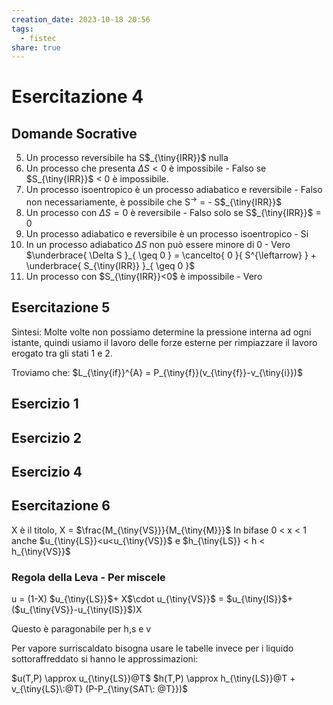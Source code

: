 ```yaml
---
creation_date: 2023-10-18 20:56
tags:
  - fistec 
share: true
---
```

# Esercitazione 4

## Domande Socrative

5. Un processo reversibile ha S$_{\tiny{IRR}}$ nulla
6. Un processo che presenta $\Delta S <0$ è impossibile - Falso se $S_{\tiny{IRR}}$ < 0 è impossibile.
8. Un processo isoentropico è un processo adiabatico e reversibile - Falso non necessariamente, è possibile che S$^{\rightarrow}$ = - S$_{\tiny{IRR}}$
7. Un processo con $\Delta S = 0$ è reversibile - Falso solo se S$_{\tiny{IRR}}$ = 0 
9. Un processo adiabatico e reversibile è un processo isoentropico - Si
10. In un processo adiabatico $\Delta S$ non può essere minore di 0 - Vero $\underbrace{ \Delta S }_{ \geq 0 } = \cancelto{ 0 }{ S^{\leftarrow} } + \underbrace{ S_{\tiny{IRR}} }_{ \geq 0 }$
11. Un processo con $S_{\tiny{IRR}}<0$ è impossibile - Vero

## Esercitazione 5

<!Diagramma teoria esercitazione 5>

Sintesi:
Molte volte non possiamo determine la pressione interna ad ogni istante, quindi usiamo il lavoro delle forze esterne per rimpiazzare il lavoro erogato tra gli stati 1 e 2.

Troviamo che: $L_{\tiny{if}}^{A} = P_{\tiny{f}}(v_{\tiny{f}}-v_{\tiny{i}})$
## Esercizio 1

<!Diagramma esercizio 1>

## Esercizio 2

<!Diagramma esercizio 2>

## Esercizio 4

<!Diagramma esercizio 4>

## Esercitazione 6

<!Diagrammi grafici e tabelle>

X è il titolo, X = $\frac{M_{\tiny{VS}}}{M_{\tiny{M}}}$
In bifase 0 < x < 1 anche $u_{\tiny{LS}}<u<u_{\tiny{VS}}$ e $h_{\tiny{LS}} < h < h_{\tiny{VS}}$

### Regola della Leva - Per miscele

u = (1-X) $u_{\tiny{LS}}$+ X$\cdot u_{\tiny{VS}}$ = $u_{\tiny{lS}}$+($u_{\tiny{VS}}-u_{\tiny{lS}}$)X

Questo è paragonabile per h,s e v

Per vapore surriscaldato bisogna usare le tabelle invece per i liquido sottoraffreddato si hanno le approssimazioni:

$u(T,P) \approx u_{\tiny{LS}}@T$
$h(T,P) \approx h_{\tiny{LS}}@T + v_{\tiny{LS}\:@T} (P-P_{\tiny{SAT\: @T}})$

